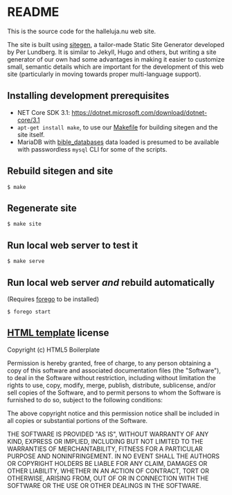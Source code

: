 # README

This is the source code for the halleluja.nu web site.

The site is built using [sitegen](https://github.com/perlun/sitegen), a
tailor-made Static Site Generator developed by Per Lundberg. It is similar to
Jekyll, Hugo and others, but writing a site generator of our own had some
advantages in making it easier to customize small, semantic details which are
important for the development of this web site (particularly in moving towards
proper multi-language support).

## Installing development prerequisites

- NET Core SDK 3.1: https://dotnet.microsoft.com/download/dotnet-core/3.1
- `apt-get install make`, to use our [Makefile](Makefile) for building sitegen
  and the site itself.
- MariaDB with [bible_databases](https://github.com/scrollmapper/bible_databases) data loaded is presumed to be available with passwordless `mysql` CLI for some of the scripts.

## Rebuild sitegen and site

```shell
$ make
```

## Regenerate site

```shell
$ make site
```

## Run local web server to test it

```shell
$ make serve
```

## Run local web server _and_ rebuild automatically

(Requires [forego](https://github.com/ddollar/forego) to be installed)

```shell
$ forego start
```

## [HTML template](https://github.com/h5bp/html5boilerplate.com) license

Copyright (c) HTML5 Boilerplate

Permission is hereby granted, free of charge, to any person obtaining a copy of
this software and associated documentation files (the "Software"), to deal in
the Software without restriction, including without limitation the rights to
use, copy, modify, merge, publish, distribute, sublicense, and/or sell copies
of the Software, and to permit persons to whom the Software is furnished to do
so, subject to the following conditions:

The above copyright notice and this permission notice shall be included in all
copies or substantial portions of the Software.

THE SOFTWARE IS PROVIDED "AS IS", WITHOUT WARRANTY OF ANY KIND, EXPRESS OR
IMPLIED, INCLUDING BUT NOT LIMITED TO THE WARRANTIES OF MERCHANTABILITY,
FITNESS FOR A PARTICULAR PURPOSE AND NONINFRINGEMENT. IN NO EVENT SHALL THE
AUTHORS OR COPYRIGHT HOLDERS BE LIABLE FOR ANY CLAIM, DAMAGES OR OTHER
LIABILITY, WHETHER IN AN ACTION OF CONTRACT, TORT OR OTHERWISE, ARISING FROM,
OUT OF OR IN CONNECTION WITH THE SOFTWARE OR THE USE OR OTHER DEALINGS IN THE
SOFTWARE.
